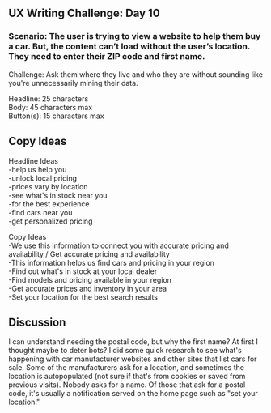 ## UX Writing Challenge: Day 10
### Scenario: The user is trying to view a website to help them buy a car. But, the content can’t load without the user’s location. They need to enter their ZIP code and first name.  

Challenge: Ask them where they live and who they are without sounding like you're unnecessarily mining their data.  

Headline: 25 characters  
Body: 45 characters max  
Button(s): 15 characters max  

## Copy Ideas

Headline Ideas  
-help us help you  
-unlock local pricing  
-prices vary by location  
-see what's in stock near you  
-for the best experience  
-find cars near you  
-get personalized pricing    

Copy Ideas  
-We use this information to connect you with accurate pricing and availability / Get accurate pricing and availability  
-This information helps us find cars and pricing in your region  
-Find out what's in stock at your local dealer  
-Find models and pricing available in your region  
-Get accurate prices and inventory in your area  
-Set your location for the best search results  

## Discussion
I can understand needing the postal code, but why the first name? At first I thought maybe to deter bots? I did some quick research to see what's happening with car manufacturer websites and other sites that list cars for sale. Some of the manufacturers ask for a location, and sometimes the location is autopopulated (not sure if that's from cookies or saved from previous visits). Nobody asks for a name. Of those that ask for a postal code, it's usually a notification served on the home page such as "set your location."
